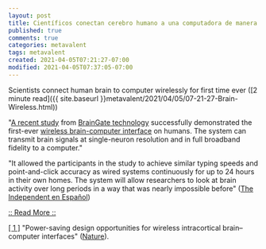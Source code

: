 ```yaml
---
layout: post
title: Científicos conectan cerebro humano a una computadora de manera inalámbrica por primera vez
published: true
comments: true
categories: metavalent
tags: metavalent
created: 2021-04-05T07:21:27-07:00
modified: 2021-04-05T07:37:05-07:00
---
```


Scientists connect human brain to computer wirelessly for first time ever ([2 minute read]({{ site.baseurl }}metavalent/2021/04/05/07-21-27-Brain-Wireless.html))

"[A recent study](https://www.independentespanol.com/tecnologia/cerebro-humano-computadora-inalambrica-conectan-cientificos-primera-vez-b1826216.html?utm_source=redirect) from [BrainGate technology](https://www.braingate.org/about-braingate/) successfully demonstrated the first-ever [wireless brain-computer interface](https://www.nature.com/articles/s41551-020-0595-9) on humans. The system can transmit brain signals at single-neuron resolution and in full broadband fidelity to a computer."

"It allowed the participants in the study to achieve similar typing speeds and point-and-click accuracy as wired systems continuously for up to 24 hours in their own homes. The system will allow researchers to look at brain activity over long periods in a way that was nearly impossible before" ([The Independent en Español](https://www.independentespanol.com/tecnologia/cerebro-humano-computadora-inalambrica-conectan-cientificos-primera-vez-b1826216.html))

[:: Read More ::](https://www.independentespanol.com/tecnologia/cerebro-humano-computadora-inalambrica-conectan-cientificos-primera-vez-b1826216.html)

[[ 1 ]](#) "Power-saving design opportunities for wireless intracortical brain–computer interfaces" ([Nature](https://www.nature.com/articles/s41551-020-0595-9)).
